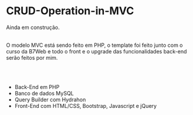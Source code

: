 # CRUD-Operation-in-MVC

<p>Ainda em construção. 
<br/>
<br/>

O modelo MVC está sendo feito em PHP, o template foi feito junto com o curso da B7Web e todo o front e o upgrade das funcionalidades back-end serão feitos por mim.

<br/>
<br/>

</p>
<ul>
  <li>Back-End em PHP</li>
  <li>Banco de dados MySQL</li>
  <li>Query Builder com Hydrahon</li>
  <li>Front-End com HTML/CSS, Bootstrap, Javascript e jQuery</li>
</ul>
